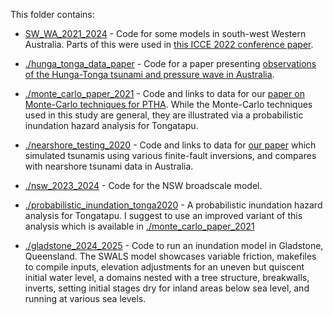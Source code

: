 This folder contains:

* [SW_WA_2021_2024](SW_WA_2021_2024) - Code for some models in south-west Western Australia. Parts of this were used in [this ICCE 2022 conference paper](https://doi.org/10.9753/icce.v37.papers.18).

* [./hunga_tonga_data_paper](./hunga_tonga_data_paper) - Code for a paper presenting [observations of the Hunga-Tonga tsunami and pressure wave in Australia](https://doi.org/10.1038/s41597-024-02949-2).

* [./monte_carlo_paper_2021](./monte_carlo_paper_2021) - Code and links to data for our [paper on Monte-Carlo techniques for PTHA](https://doi.org/10.1093/gji/ggac140). While the Monte-Carlo techniques used in this study are general, they are illustrated via a probabilistic inundation hazard analysis for Tongatapu. 

* [./nearshore_testing_2020](./nearshore_testing_2020) - Code and links to data for [our paper](https://www.frontiersin.org/articles/10.3389/feart.2020.598235/full) which simulated tsunamis using various finite-fault inversions, and compares with nearshore tsunami data in Australia.

* [./nsw_2023_2024](./nsw_2023_2024) - Code for the NSW broadscale model.

* [./probabilistic_inundation_tonga2020](./probabilistic_inundation_tonga2020) - A probabilistic inundation hazard analysis for Tongatapu. I suggest to use an improved variant of this analysis which is available in [./monte_carlo_paper_2021](./monte_carlo_paper_2021)

* [./gladstone_2024_2025](./gladstone_2024_2025) - Code to run an inundation model in Gladstone, Queensland. The SWALS model showcases variable friction, makefiles to compile inputs, elevation adjustments for an uneven but quiscent initial water level, a domains nested with a tree structure, breakwalls, inverts, setting initial stages dry for inland areas below sea level, and running at various sea levels.
